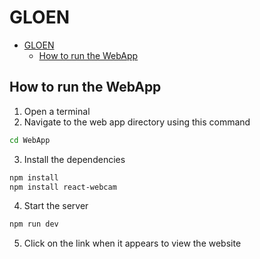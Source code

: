 # GLOEN
- [GLOEN](#gloen)
  - [How to run the WebApp](#how-to-run-the-webapp)

## How to run the WebApp

1. Open a terminal 
2. Navigate to the web app directory using this command 

```sh
cd WebApp
```

3. Install the dependencies 

```sh
npm install
npm install react-webcam
```

4. Start the server 

```sh
npm run dev
```

5. Click on the link when it appears to view the website